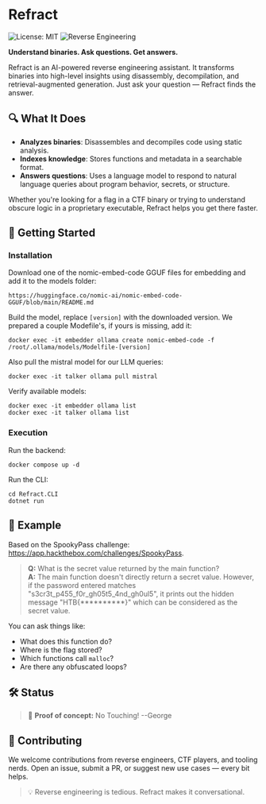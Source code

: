 # Refract

![License: MIT](https://img.shields.io/badge/license-MIT-green)
![Reverse Engineering](https://img.shields.io/badge/focus-Reverse%20Engineering-blue)

**Understand binaries. Ask questions. Get answers.**

Refract is an AI-powered reverse engineering assistant. It transforms binaries into high-level insights using disassembly, decompilation, and retrieval-augmented generation. Just ask your question — Refract finds the answer.

## 🔍 What It Does

- **Analyzes binaries**: Disassembles and decompiles code using static analysis.
- **Indexes knowledge**: Stores functions and metadata in a searchable format.
- **Answers questions**: Uses a language model to respond to natural language queries about program behavior, secrets, or structure.

Whether you're looking for a flag in a CTF binary or trying to understand obscure logic in a proprietary executable, Refract helps you get there faster.

## 🔰 Getting Started
### Installation
Download one of the nomic-embed-code GGUF files for embedding and add it to the models folder:
```
https://huggingface.co/nomic-ai/nomic-embed-code-GGUF/blob/main/README.md
```
Build the model, replace `[version]` with the downloaded version. We prepared a couple Modefile's, if yours is missing, add it:
```
docker exec -it embedder ollama create nomic-embed-code -f /root/.ollama/models/Modelfile-[version]
```
Also pull the mistral model for our LLM queries:
```
docker exec -it talker ollama pull mistral
```
Verify available models:
```
docker exec -it embedder ollama list
docker exec -it talker ollama list
```

### Execution
Run the backend:
```
docker compose up -d
```
Run the CLI:
```
cd Refract.CLI
dotnet run 
```

## 🚀 Example

Based on the SpookyPass challenge: https://app.hackthebox.com/challenges/SpookyPass.

> **Q:** What is the secret value returned by the main function?  
> **A:** The main function doesn't directly return a secret value. However, if the password entered matches "s3cr3t_p455_f0r_gh05t5_4nd_gh0ul5", it prints out the hidden message "HTB{**********}" which can be considered as the secret value.

You can ask things like:

- What does this function do?
- Where is the flag stored?
- Which functions call `malloc`?
- Are there any obfuscated loops?

## 🛠️ Status

> 🔬 **Proof of concept:** No Touching! --George

## 🤝 Contributing

We welcome contributions from reverse engineers, CTF players, and tooling nerds. Open an issue, submit a PR, or suggest new use cases — every bit helps.

> 💡 Reverse engineering is tedious. Refract makes it conversational.